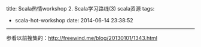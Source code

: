 title: Scala热情workshop 2. Scala学习路线(3) scala资源
tags:
  - scala-hot-workshop
date: 2014-06-14 23:38:52
---

参看以前搜集的：http://freewind.me/blog/20130101/1343.html

&nbsp;